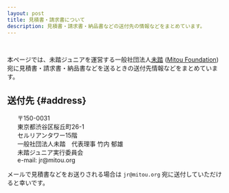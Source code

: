 ```yaml
---
layout: post
title: 見積書・請求書について
description: 見積書・請求書・納品書などの送付先の情報などをまとめています。
---
```


<br>

本ページでは、未踏ジュニアを運営する一般社団法人[未踏](https://www.mitou.org/) ([Mitou Foundation](https://www.mitou.org/)) 宛に見積書・請求書・納品書などを送るときの送付先情報などをまとめています。

## 送付先 {#address}

<ul style='list-style: none'>
  <li>〒150-0031</li>
  <li>東京都渋谷区桜丘町26-1</li>
  <li>セルリアンタワー15階</li>
  <li>一般社団法人未踏　代表理事 竹内 郁雄</li>
  <li>未踏ジュニア実行委員会</li>
  <li>e-mail: jr@mitou.org</li>
</ul>

メールで見積書などをお送りされる場合は `jr@mitou.org` 宛に送付していただけると幸いです。
